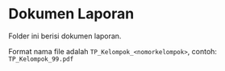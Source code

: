 # Dokumen Laporan

Folder ini berisi dokumen laporan.

Format nama file adalah `TP_Kelompok_<nomorkelompok>`, contoh: `TP_Kelompok_99.pdf`

